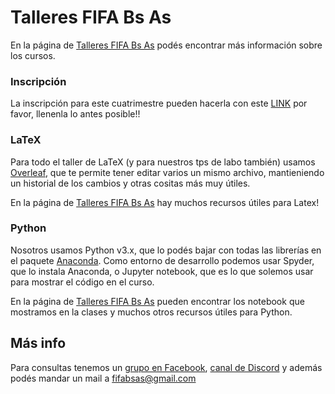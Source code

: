 # Talleres FIFA Bs As
En la página de [Talleres FIFA Bs As](https://fifabsas.github.io/talleresfifabsas/) podés encontrar más información sobre los cursos.

### Inscripción
<!-- Las inscripciones para el segundo cuatrimestre de 2021 ya cerraron. Te esperamos la próxima edición!! -->
<!-- Abrimos un primer formulario!! -->
La inscripción para este cuatrimestre pueden hacerla con este [LINK](https://forms.gle/EdJguvfgiFiEwPjk6) por favor, llenenla lo antes posible!!

### LaTeX
Para todo el taller de LaTeX (y para nuestros tps de labo también) usamos [Overleaf](https://www.overleaf.com/), que te permite tener editar varios un mismo archivo, mantieniendo un historial de los cambios y otras cositas más muy útiles.

En la página de [Talleres FIFA Bs As](https://fifabsas.github.io/talleresfifabsas/) hay muchos recursos útiles para Latex!

### Python
Nosotros usamos Python v3.x, que lo podés bajar con todas las librerías en el paquete [Anaconda](https://www.anaconda.com/distribution/#download-section). Como entorno de desarrollo podemos usar Spyder, que lo instala Anaconda, o Jupyter notebook, que es lo que solemos usar para mostrar el código en el curso.

En la página de [Talleres FIFA Bs As](https://fifabsas.github.io/talleresfifabsas/) pueden encontrar los notebook que mostramos en la clases y muchos otros recursos útiles para Python.

## Más info
Para consultas tenemos un [grupo en Facebook](https://www.facebook.com/groups/303815376436624/), [canal de Discord](https://discord.gg/bN2KeTu) y además podés mandar un mail a [fifabsas@gmail.com](mailto:fifabsas@gmail.com)
